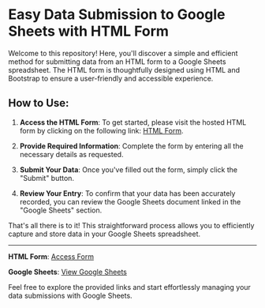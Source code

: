 # Easy Data Submission to Google Sheets with HTML Form

Welcome to this repository! Here, you'll discover a simple and efficient method for submitting data from an HTML form to a Google Sheets spreadsheet. The HTML form is thoughtfully designed using HTML and Bootstrap to ensure a user-friendly and accessible experience.

## How to Use:

1. **Access the HTML Form**: To get started, please visit the hosted HTML form by clicking on the following link: [HTML Form](https://chirag-25.github.io/EC_task/).

2. **Provide Required Information**: Complete the form by entering all the necessary details as requested.

3. **Submit Your Data**: Once you've filled out the form, simply click the "Submit" button.

4. **Review Your Entry**: To confirm that your data has been accurately recorded, you can review the Google Sheets document linked in the "Google Sheets" section.

That's all there is to it! This straightforward process allows you to efficiently capture and store data in your Google Sheets spreadsheet.

---

**HTML Form**: [Access Form](https://chirag-25.github.io/EC_task/)

**Google Sheets**: [View Google Sheets](https://docs.google.com/spreadsheets/d/1wjnYEry5McY_4Eat_UoLNiOVlv26YD6pcUwJA1oU8A8/edit#gid=0)

Feel free to explore the provided links and start effortlessly managing your data submissions with Google Sheets.
